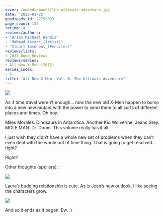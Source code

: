 ```yaml
---
cover: /embeds/books/the-ultimate-adventure.jpg
date: '2023-01-25'
goodreads_id: 22798023
page_count: 136
rating: 4
reviews/authors:
- "Brian Michael Bendis"
- "Mahmud Asrar\_(Artist)"
- "Stuart Immonen\_(Penciler)"
reviews/lists:
- 2023 Book Reviews
reviews/series:
- All-New X-Men (2012)
series_index:
- 6
title: "All-New X-Men, Vol. 6: The Ultimate Adventure"
---
```

![](/embeds/books/attachments/all-new-x-men-6-34226a.png)

As if time travel weren’t enough… now the new old X-Men happen to bump into a new new mutant with the power to send them to all sorts of different places and times. Oh boy.

Miles Morales. Dinosaurs in Antarctica. Another Kid Wolverine. Jeans Grey. MOLE MAN. Dr. Doom. This volume really has it all. 

I just wish they didn’t have a whole new set of problems when they can’t even deal with the whole out of time thing. That is going to get resolved… right?

Right? 

<!--more-->

Other thoughts (spoilers):

![](/embeds/books/attachments/all-new-x-men-6-1c2b51.png)

Laura’s budding relationship is cute. As is Jean’s new outlook. I like seeing the characters grow.

![](/embeds/books/attachments/all-new-x-men-6-ef0020.png)

And so it ends as it began. Ew. :)



